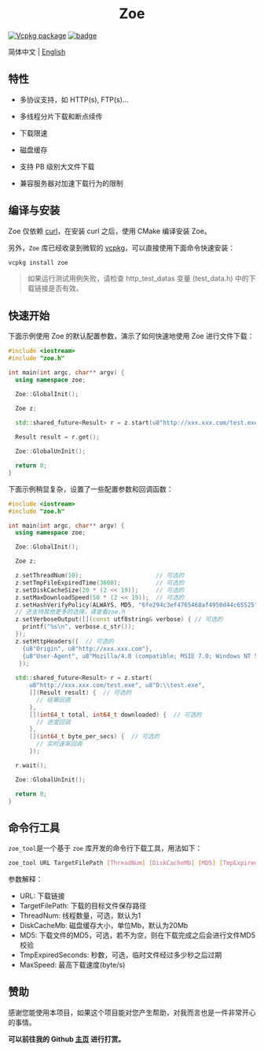 <h1 align="center">Zoe</h1>

[![Vcpkg package](https://img.shields.io/badge/Vcpkg-package-blueviolet)](https://github.com/microsoft/vcpkg/tree/master/ports/zoe)
[![badge](https://img.shields.io/badge/license-GUN-blue)](https://github.com/winsoft666/zoe/blob/master/LICENSE)

简体中文 | [ English](README.md)

## 特性

- 多协议支持，如 HTTP(s), FTP(s)...
  
- 多线程分片下载和断点续传
  
- 下载限速

- 磁盘缓存

- 支持 PB 级别大文件下载

- 兼容服务器对加速下载行为的限制

## 编译与安装

Zoe 仅依赖 [curl](https://github.com/curl/curl)，在安装 curl 之后，使用 CMake 编译安装 Zoe。

另外，`Zoe` 库已经收录到微软的 [vcpkg](https://github.com/microsoft/vcpkg/tree/master/ports/zoe)，可以直接使用下面命令快速安装：

```bash
vcpkg install zoe
```

> 如果运行测试用例失败，请检查 http_test_datas 变量 (test_data.h) 中的下载链接是否有效。

## 快速开始

下面示例使用 Zoe 的默认配置参数，演示了如何快速地使用 Zoe 进行文件下载：

```cpp
#include <iostream>
#include "zoe.h"

int main(int argc, char** argv) {
  using namespace zoe;

  Zoe::GlobalInit();

  Zoe z;
  
  std::shared_future<Result> r = z.start(u8"http://xxx.xxx.com/test.exe", u8"D:\\test.exe");

  Result result = r.get();

  Zoe::GlobalUnInit();

  return 0;
}
```

下面示例稍显复杂，设置了一些配置参数和回调函数：

```cpp
#include <iostream>
#include "zoe.h"

int main(int argc, char** argv) {
  using namespace zoe;

  Zoe::GlobalInit();

  Zoe z;

  z.setThreadNum(10);                     // 可选的
  z.setTmpFileExpiredTime(3600);          // 可选的
  z.setDiskCacheSize(20 * (2 << 19));     // 可选的
  z.setMaxDownloadSpeed(50 * (2 << 19));  // 可选的
  z.setHashVerifyPolicy(ALWAYS, MD5, "6fe294c3ef4765468af4950d44c65525"); // 可选的, 支持 MD5, CRC32, SHA256
  // 还支持其他更多的选择，请查看zoe.h
  z.setVerboseOutput([](const utf8string& verbose) { // 可选的
    printf("%s\n", verbose.c_str());
  });
  z.setHttpHeaders({  // 可选的
    {u8"Origin", u8"http://xxx.xxx.com"},
    {u8"User-Agent", u8"Mozilla/4.0 (compatible; MSIE 7.0; Windows NT 5.1)"}
   });
  
  std::shared_future<Result> r = z.start(
      u8"http://xxx.xxx.com/test.exe", u8"D:\\test.exe",
      [](Result result) {  // 可选的
        // 结果回调
      },
      [](int64_t total, int64_t downloaded) {  // 可选的
        // 进度回调
      },
      [](int64_t byte_per_secs) {  // 可选的
        // 实时速率回调
      });

  r.wait();

  Zoe::GlobalUnInit();

  return 0;
}
```

## 命令行工具
`zoe_tool`是一个基于 `zoe` 库开发的命令行下载工具，用法如下：

```bash
zoe_tool URL TargetFilePath [ThreadNum] [DiskCacheMb] [MD5] [TmpExpiredSeconds] [MaxSpeed]
```

参数解释：
- URL: 下载链接
- TargetFilePath: 下载的目标文件保存路径
- ThreadNum: 线程数量，可选，默认为1
- DiskCacheMb: 磁盘缓存大小，单位Mb，默认为20Mb
- MD5: 下载文件的MD5，可选，若不为空，则在下载完成之后会进行文件MD5校验
- TmpExpiredSeconds: 秒数，可选，临时文件经过多少秒之后过期
- MaxSpeed: 最高下载速度(byte/s)

## 赞助

感谢您能使用本项目，如果这个项目能对您产生帮助，对我而言也是一件非常开心的事情。

**可以前往我的 Github [主页](https://github.com/winsoft666) 进行打赏。**